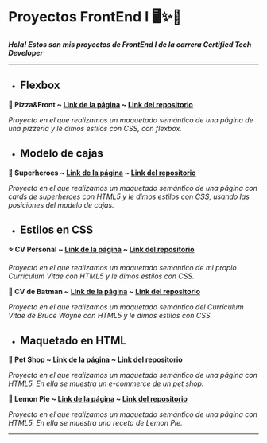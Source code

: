 # Proyectos FrontEnd I 🖥️✨📱

___Hola! Estos son mis proyectos de FrontEnd I de la carrera Certified Tech Developer___

***
* ## Flexbox

__🦸 Pizza&Front ~ <a href="https://melicantamutto.github.io/frontend-1/pizza_front/" target="_blank">Link de la página</a>
 ~ <a href="https://github.com/melicantamutto/frontend-1/tree/main/pizza_front" target="_blank">Link del repositorio</a>__

 _Proyecto en el que realizamos un maquetado semántico de una página de una pizzería y le dimos estilos con CSS, con flexbox._
* ## Modelo de cajas 

__🦸 Superheroes ~ <a href="https://melicantamutto.github.io/frontend-1/heroes/" target="_blank">Link de la página</a>
 ~ <a href="https://github.com/melicantamutto/frontend-1/tree/main/heroes" target="_blank">Link del repositorio</a>__

_Proyecto en el que realizamos un maquetado semántico de una página con cards de superheroes con HTML5 y le dimos estilos con CSS, usando las posiciones del modelo de cajas._
* ## Estilos en CSS 

__⭐ CV Personal ~ <a href="https://melicantamutto.github.io/frontend-1/cv_personal/" target="_blank">Link de la página</a>
 ~ <a href="https://github.com/melicantamutto/frontend-1/tree/main/cv_personal" target="_blank">Link del repositorio</a>__

_Proyecto en el que realizamos un maquetado semántico de mi propio Currículum Vitae con HTML5 y le dimos estilos con CSS._

__🦇 CV de Batman ~ <a href="https://melicantamutto.github.io/frontend-1/cv_batman/" target="_blank">Link de la página</a>
 ~ <a href="https://github.com/melicantamutto/frontend-1/tree/main/cv_batman" target="_blank">Link del repositorio</a>__

_Proyecto en el que realizamos un maquetado semántico del Currículum Vitae de Bruce Wayne con HTML5 y le dimos estilos con CSS._

* ## Maquetado en HTML 

__🐾 Pet Shop ~ <a href="https://melicantamutto.github.io/frontend-1/petShop/" target="_blank">Link de la página</a>
 ~ <a href="https://github.com/melicantamutto/frontend-1/tree/main/petShop" target="_blank">Link del repositorio</a>__

_Proyecto en el que realizamos un maquetado semántico de una página con HTML5. En ella se muestra un e-commerce de un pet shop._

__🍋 Lemon Pie ~ <a href="https://melicantamutto.github.io/frontend-1/lemonPie/" target="_blank">Link de la página</a>
 ~ <a href="https://github.com/melicantamutto/frontend-1/tree/main/lemonPie" target="_blank">Link del repositorio</a>__

_Proyecto en el que realizamos un maquetado semántico de una página con HTML5. En ella se muestra una receta de Lemon Pie._

***